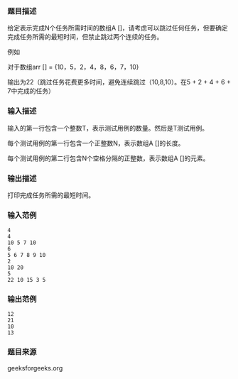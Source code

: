 ### 题目描述
给定表示完成N个任务所需时间的数组A []，请考虑可以跳过任何任务，但要确定完成任务所需的最短时间，但禁止跳过两个连续的任务。

例如 

对于数组arr [] = {10，5，2，4，8，6，7，10} 

输出为22（跳过任务花费更多时间，避免连续跳过（10,8,10）。在5 + 2 + 4 + 6 + 7中完成的任务）
### 输入描述
输入的第一行包含一个整数T，表示测试用例的数量。然后是T测试用例。 

每个测试用例的第一行包含一个正整数N，表示数组A []的长度。 

每个测试用例的第二行包含N个空格分隔的正整数，表示数组A []的元素。
### 输出描述
打印完成任务所需的最短时间。
### 输入范例
```
4
4
10 5 7 10
6
5 6 7 8 9 10
2
10 20
5
22 10 15 3 5
```
### 输出范例
```
12
21
10
13
```
### 题目来源
geeksforgeeks.org
